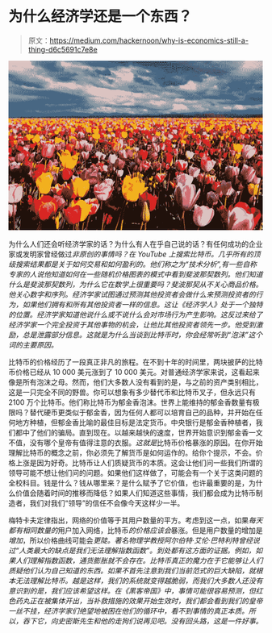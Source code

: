 # 为什么经济学还是一个东西？

> 原文：<https://medium.com/hackernoon/why-is-economics-still-a-thing-d6c5691c7e8e>

![](img/7af3404be15ff060fe4e3f5b12086514.png)

为什么人们还会听经济学家的话？为什么有人在乎自己说的话？有任何成功的企业家或发明家曾经做过*非原创的事情吗？在 YouTube 上搜索比特币。几乎所有的顶级搜索结果都是关于如何交易和如何盈利的。他们称之为“技术分析”,有一些自称专家的人说他知道如何在一些随机价格图表的模式中看到斐波那契数列。他们知道什么是斐波那契数列，为什么它在数学上很重要吗？斐波那契从不关心商品价格。他关心数字和序列。经济学家试图通过预测其他投资者会做什么来预测投资者的行为，如果他们拥有和所有其他投资者一样的信息。这让《经济学人》处于一个独特的位置。经济学家知道他说什么或不说什么会对市场行为产生影响。这反过来给了经济学家一个完全投资于其他事物的机会，让他比其他投资者领先一步。他受到激励，总是泄露部分信息。这就是为什么当谈到比特币时，你会经常听到“泡沫”这个词的主要原因。*

比特币的价格经历了一段真正非凡的旅程。在不到十年的时间里，两块披萨的比特币价格已经从 10 000 美元涨到了 10 000 美元。对普通经济学家来说，这看起来像是所有泡沫之母。然而，他们大多数人没有看到的是，与之前的资产类别相比，这是一只完全不同的野兽。你可以想象有多少替代币和比特币叉子，但永远只有 2100 万个比特币。他们称比特币为郁金香泡沫。世界上能维持的郁金香数量有极限吗？替代硬币更类似于郁金香，因为任何人都可以培育自己的品种，并开始在任何地方种植，但郁金香比喻的最佳目标是法定货币。中央银行是郁金香种植者，我们都中了他们的骗局。直到现在。以越来越快的速度，世界开始意识到郁金香一文不值，没有哪个皇帝有值得注意的衣服。*这就是*比特币价格暴涨的原因。在你开始理解比特币的概念之前，你必须先了解货币是如何运作的。给你个提示，不会。价格上涨是因为好奇。比特币让人们质疑货币的本质。这会让他们问一些我们所谓的领导可能不想让他们问的问题。如果他们这样做了，可能会有一个关于这类问题的全校科目。钱是什么？钱从哪里来？是什么赋予了它价值，也许最重要的是，为什么价值会随着时间的推移而降低？如果人们知道这些事情，我们都会成为比特币制造者，我们对我们“领导”的信任不会像今天这样少一半。

梅特卡夫定律指出，网络的价值等于其用户数量的平方。考虑到这一点，如果*每天都有相同数量的*用户加入网络，比特币*的价格应该会*暴涨。但是用户数量的增加是*增加*，所以价格曲线可能会*更陡。著名物理学教授阿尔伯特·艾伦·巴特利特曾经说过“人类最大的缺点是我们无法理解指数函数”。到处都有这方面的证据。例如，如果人们理解指数函数，通货膨胀就不会存在。比特币真正的魔力在于它能够让人们质疑他们认为自己知道的东西。如果不首先注意到我们当前范式的巨大缺陷，就根本无法理解比特币。越是这样，我们的系统就变得越脆弱，而我们大多数人还没有意识到的是，我们应该希望这样。在《黑客帝国》中，事情可能很容易预测，但红色药丸正在被集体开出，当补救措施的效果开始生效时，我们都会看到我们的皇帝一丝不挂，经济学家们绝望地被困在他们的循环中，看不到事情的真正本质。所以，吞下它，向史密斯先生和他的走狗们说再见吧。没有回头路，这是一件好事。*